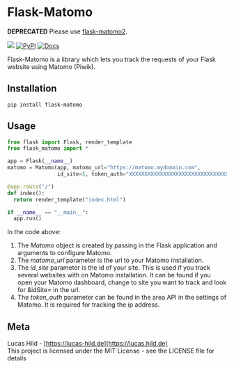 # Flask-Matomo

**DEPRECATED** Please use [flask-matomo2](https://github.com/spraakbanken/flask-matomo2).

![](https://img.shields.io/badge/license-MIT-blue.svg?style=flat-square)
[![PyPI](https://img.shields.io/pypi/v/flask-matomo.svg?style=flat-square&colorB=dfb317)](https://pypi.org/project/flask-matomo/)
[![Docs](https://img.shields.io/badge/docs-readthedocs-red.svg?style=flat-square)](https://flask-matomo.readthedocs.io)

Flask-Matomo is a library which lets you track the requests of your Flask website using Matomo (Piwik).

## Installation

```
pip install flask-matomo
```

## Usage

```python
from flask import Flask, render_template
from flask_matomo import *

app = Flask(__name__)
matomo = Matomo(app, matomo_url="https://matomo.mydomain.com",
                id_site=5, token_auth="XXXXXXXXXXXXXXXXXXXXXXXXXXXXXXXX")

@app.route("/")
def index():
  return render_template("index.html")

if __name__ == "__main__":
  app.run()
```

In the code above:

1. The *Matomo* object is created by passing in the Flask application and arguments to configure Matomo.
2. The *matomo_url* parameter is the url to your Matomo installation.
3. The *id_site* parameter is the id of your site. This is used if you track several websites with on Matomo installation. It can be found if you open your Matomo dashboard, change to site you want to track and look for &idSite= in the url.
4. The *token_auth* parameter can be found in the area API in the settings of Matomo. It is required for tracking the ip address.

## Meta

Lucas Hild - [https://lucas-hild.de](https://lucas.hild.de)  
This project is licensed under the MIT License - see the LICENSE file for details
